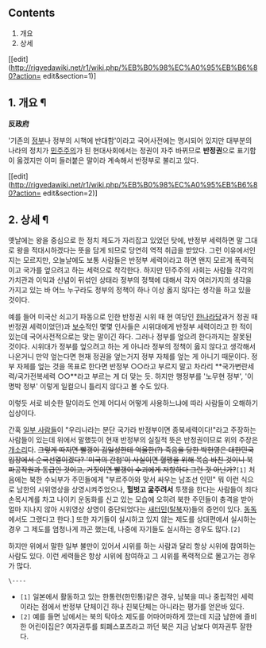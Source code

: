 ## Contents

    

1. 개요 
2. 상세 

[[edit](http://rigvedawiki.net/r1/wiki.php/%EB%B0%98%EC%A0%95%EB%B6%80?action=
edit&section=1)]

## 1. 개요 ¶

**反政府**

  

'기존의 [정부](%EC%A0%95%EB%B6%80.md)나 정부의 시책에 반대함'이라고 국어사전에는 명시되어 있지만 대부분의 나라의
정치가 [민주주의](%EB%AF%BC%EC%A3%BC%EC%A3%BC%EC%9D%98.md)가 된 현대사회에서는 정권이 자주 바뀌므로
**반정권**으로 표기함이 옳겠지만 이미 들러붙은 말이라 계속해서 반정부로 불리고 있다.

  

[[edit](http://rigvedawiki.net/r1/wiki.php/%EB%B0%98%EC%A0%95%EB%B6%80?action=
edit&section=2)]

## 2. 상세 ¶

옛날에는 왕을 중심으로 한 정치 제도가 자리잡고 있었던 탓에, 반정부 세력하면 말 그대로 왕을 적대시하겠다는 뜻을 담게 되므로 당연히 역적
취급을 받았다. 그런 이유에서인지는 모르지만, 오늘날에도 보통 사람들은 반정부 세력이라고 하면 왠지 모르게 폭력적이고 국가를 엎으려고 하는
세력으로 착각한다. 하지만 민주주의 사회는 사람들 각각의 가치관과 이익과 신념이 뒤섞인 상태라 정부의 정책에 대해서 각자 여러가지의 생각을
가지고 있는 바 어느 누구라도 정부의 정책이 하나 이상 옳지 않다는 생각을 하고 있을 것이다.

  

예를 들어 미국산 쇠고기 파동으로 인한 반정권 시위 때 현 여당인
[한나라당](%ED%95%9C%EB%82%98%EB%9D%BC%EB%8B%B9.md)과거 정권 때 반정권 세력이었던)과
[보수](%EB%B3%B4%EC%88%98.md)적인 몇몇 인사들은 시위대에게 반정부 세력이라고 한 적이 있는데 국어사전적으로는 맞는
말이긴 하다. 그러나 정부를 엎으려 한다까지는 잘못된 것이다. 시위대가 정부를 엎으려고 하는 게 아니라 정부의 정책이 옳지 않다고 생각해서
나온거니 만약 엎는다면 현재 정권을 엎는거지 정부 자체를 엎는 게 아니기 때문이다. 정부 자체를 엎는 것을 목표로 한다면 반정부 ○○라고
부르지 말고 차라리 **국가변란세력/국가전복세력 ○○**라고 부르는 게 더 맞는 듯. 하지만 행정부를 '노무현 정부', '이명박 정부'
이렇게 일컬으니 틀리지 않다고 볼 수도 있다.

  

이렇듯 서로 비슷한 말이라도 언제 어디서 어떻게 사용하느냐에 따라 사람들이 오해하기 십상이다.

  

간혹 [일부 사람들](%EC%88%98%EA%B5%AC%EA%BC%B4%ED%86%B5.md)이 "우리나라는 분단 국가라 반정부이면
종북세력이다!"라고 주장하는 사람들이 있는데 위에서 말했듯이 현재 반정부의 실질적 뜻은 반정권이므로 위의 주장은
[개소리](%EA%B0%9C%EC%86%8C%EB%A6%AC.md)다. <del>그렇게 따지면 빨갱이 김일성한테 억울한(?) 죽음을
당한 박헌영은 대한민국 입장에서 순국선열이겠다? '미국의 간첩'이 사실이면 혈맹을 위해 목숨 바친 것이니 북파공작원과 동급인 것이고,
거짓이면 빨갱이 수괴에게 저항하다 그런 것 아닌가?</del>`[1]` 처음에는 북한 수뇌부가 주민들에게 "부르주아와 맞서 싸우는 남조선
인민" 뭐 이런 식으로 남한의 시위영상을 상영시켜주었으나, **헐벗고 굶주려서** 투쟁을 한다는 사람들이 죄다 손목시계를 차고 나이키
운동화를 신고 있는 모습에 오히려 북한 주민들이 충격을 받아 얼마 지나지 않아 시위영상 상영이 중단되었다는
[새터민](%EC%83%88%ED%84%B0%EB%AF%BC.md)([탈북](%ED%83%88%EB%B6%81.md)자)들의
증언이 있다. [동독](%EB%8F%99%EB%8F%85.md)에서도 그랬다고 한다.] 또한 자기들이 실시하고 있지 않는 제도를
상대편에서 실시하는 경우 그 제도를 엄청나게 까곤 했는데, 나중에 자기들도 실시하는 경우도 많다.`[2]`

  

하지만 위에서 말한 일부 불만이 있어서 시위를 하는 사람과 달리 항상 시위에 참여하는 사람도 있다. 이런 세력들은 항상 시위에 참여하고 그
시위를 폭력적으로 몰고가는 경우가 많다.

  

`\----`

  * `[1]` 일본에서 활동하고 있는 한통련(한민통)같은 경우, 남북을 떠나 중립적인 세력이라는 점에서 반정부 단체이긴 하나 친북단체는 아니라는 평가를 얻은바 있다.
  * `[2]` 예를 들면 남에서는 북의 탁아소 제도를 어마어마하게 깠는데 지금 남한에 즐비한 어린이집은? 여자권투를 퇴폐스포츠라고 까던 북은 지금 남보다 여자권투 잘한다.

